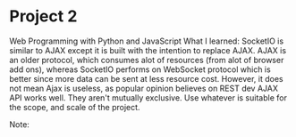 # Project 2

Web Programming with Python and JavaScript
What I learned:
SocketIO is similar to AJAX except it is built with the intention to replace AJAX.
AJAX is an older protocol, which consumes alot of resources (from alot of browser add ons), whereas SocketIO performs on
WebSocket protocol which is better since more data can be sent at less resource cost.
However, it does not mean Ajax is useless, as popular opinion believes on REST dev AJAX API works well.
They aren't mutually exclusive. Use whatever is suitable for the scope, and scale of the project.

Note: